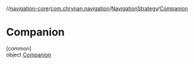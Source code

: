 //[navigation-core](../../../../index.md)/[com.chrynan.navigation](../../index.md)/[NavigationStrategy](../index.md)/[Companion](index.md)

# Companion

[common]\
object [Companion](index.md)
